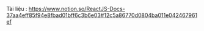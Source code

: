 Tài liệu : https://www.notion.so/ReactJS-Docs-37aa4eff85f94e8fbad01bff6c3b6e03#12c5a86770d0804ba011e042467961ef